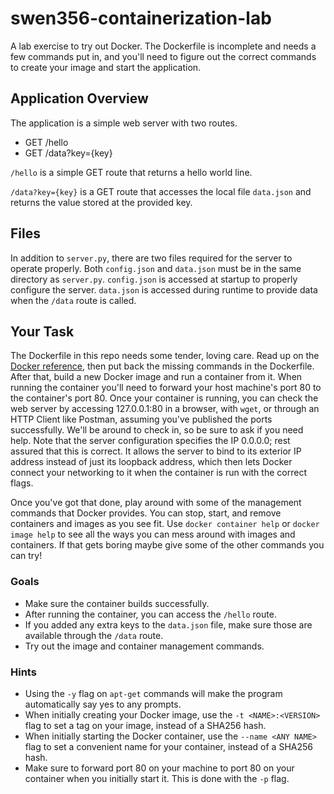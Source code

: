 # swen356-containerization-lab
A lab exercise to try out Docker. The Dockerfile is incomplete and needs a few commands put in, and you'll need to figure out the correct commands to create your image and start the application.

## Application Overview
The application is a simple web server with two routes.

* GET /hello
* GET /data?key={key}

`/hello` is a simple GET route that returns a hello world line.

`/data?key={key}` is a GET route that accesses the local file `data.json` and returns the value stored at the provided key.

## Files
In addition to `server.py`, there are two files required for the server to operate properly. Both `config.json` and `data.json` must be in the same directory as `server.py`. `config.json` is accessed at startup to properly configure the server. `data.json` is accessed during runtime to provide data when the `/data` route is called.

## Your Task
The Dockerfile in this repo needs some tender, loving care. Read up on the [Docker reference](https://docs.docker.com/engine/reference/builder/), then put back the missing commands in the Dockerfile. After that, build a new Docker image and run a container from it. When running the container you'll need to forward your host machine's port 80 to the container's port 80. Once your container is running, you can check the web server by accessing 127.0.0.1:80 in a browser, with `wget`, or through an HTTP Client like Postman, assuming you've published the ports successfully. We'll be around to check in, so be sure to ask if you need help. Note that the server configuration specifies the IP 0.0.0.0; rest assured that this is correct. It allows the server to bind to its exterior IP address instead of just its loopback address, which then lets Docker connect your networking to it when the container is run with the correct flags.

Once you've got that done, play around with some of the management commands that Docker provides. You can stop, start, and remove containers and images as you see fit. Use `docker container help` or `docker image help` to see all the ways you can mess around with images and containers. If that gets boring maybe give some of the other commands you can try!

### Goals
* Make sure the container builds successfully.
* After running the container, you can access the `/hello` route.
* If you added any extra keys to the `data.json` file, make sure those are available through the `/data` route.
* Try out the image and container management commands.

### Hints
* Using the `-y` flag on `apt-get` commands will make the program automatically say yes to any prompts.
* When initially creating your Docker image, use the `-t <NAME>:<VERSION>` flag to set a tag on your image, instead of a SHA256 hash.
* When initially starting the Docker container, use the `--name <ANY NAME>` flag to set a convenient name for your container, instead of a SHA256 hash.
* Make sure to forward port 80 on your machine to port 80 on your container when you initially start it. This is done with the `-p` flag.
